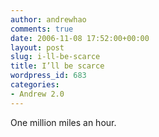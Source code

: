 ```yaml
---
author: andrewhao
comments: true
date: 2006-11-08 17:52:00+00:00
layout: post
slug: i-ll-be-scarce
title: I’ll be scarce
wordpress_id: 683
categories:
- Andrew 2.0
---
```


One million miles an hour.  

